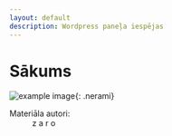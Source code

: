 ```yaml
---
layout: default
description: Wordpress paneļa iespējas
---
```


# Sākums



![example image](/media/landinggifs.gif){: .nerami}

<dl>
    <dt>Materiāla autori:</dt>
    <dd>z a r o</dd>
</dl>
